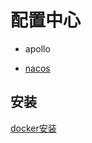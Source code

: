 # 配置中心

* apollo

* [nacos](https://nacos.io/zh-cn/docs/quick-start.html)

## 安装

[docker安装](https://nacos.io/zh-cn/docs/quick-start-docker.html)





